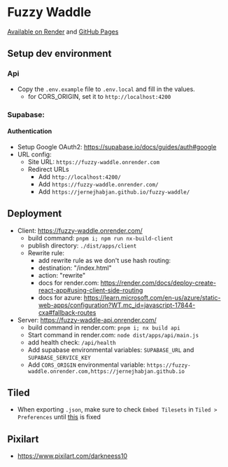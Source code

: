 # Fuzzy Waddle

[Available on Render](https://fuzzy-waddle.onrender.com/)
and [GitHub Pages](https://jernejhabjan.github.io/fuzzy-waddle/)

## Setup dev environment

### Api

- Copy the `.env.example` file to `.env.local` and fill in the values.
  - for CORS_ORIGIN, set it to `http://localhost:4200`

### Supabase:

#### Authentication

- Setup Google OAuth2: https://supabase.io/docs/guides/auth#google
- URL config:
  - Site URL: `https://fuzzy-waddle.onrender.com`
  - Redirect URLs
    - Add `http://localhost:4200/`
    - Add `https://fuzzy-waddle.onrender.com/`
    - Add `https://jernejhabjan.github.io/fuzzy-waddle/`

## Deployment

- Client: https://fuzzy-waddle.onrender.com/
  - build command: `pnpm i; npm run nx-build-client`
  - publish directory: `./dist/apps/client`
  - Rewrite rule:
    - add rewrite rule as we don't use hash routing:
    - destination: "/index.html"
    - action: "rewrite"
    - docs for render.com: https://render.com/docs/deploy-create-react-app#using-client-side-routing
    - docs for
      azure: https://learn.microsoft.com/en-us/azure/static-web-apps/configuration?WT.mc_id=javascript-17844-cxa#fallback-routes
- Server: https://fuzzy-waddle-api.onrender.com/
  - build command in render.com: `pnpm i; nx build api`
  - Start command in render.com: `node dist/apps/api/main.js`
  - add health check: `/api/health`
  - Add supabase environmental variables: `SUPABASE_URL` and `SUPABASE_SERVICE_KEY`
  - Add `CORS_ORIGIN` environmental
    variable: `https://fuzzy-waddle.onrender.com,https://jernejhabjan.github.io`

## Tiled

- When exporting `.json`, make sure to check `Embed Tilesets` in `Tiled > Preferences`
  until [this](https://github.com/JernejHabjan/fuzzy-waddle/issues/60) is fixed

## Pixilart

- https://www.pixilart.com/darkneess10
